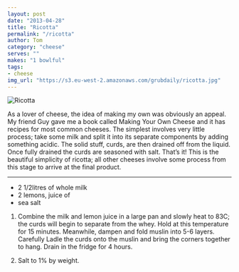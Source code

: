 ```yaml
---
layout: post
date: "2013-04-28"
title: "Ricotta"
permalink: "/ricotta"
author: Tom
category: "cheese"
serves: ""
makes: "1 bowlful"
tags:
- cheese
img_url: "https://s3.eu-west-2.amazonaws.com/grubdaily/ricotta.jpg"
---
```

<img src="https://s3.eu-west-2.amazonaws.com/grubdaily/ricotta.jpg" alt="Ricotta" />

As a lover of cheese, the idea of making my own was obviously an appeal. My friend Guy gave me a book called Making Your Own Cheese and it has recipes for most common cheeses. The simplest involves very little process; take some milk and split it into its separate components by adding something acidic. The solid stuff, curds, are then drained off from the liquid. Once fully drained the curds are seasoned with salt. That’s it! This is the beautiful simplicity of ricotta; all other cheeses involve some process from this stage to arrive at the final product.

---
* 2 1/2litres of whole milk
* 2 lemons, juice of
* sea salt

1. Combine the milk and lemon juice in a large pan and slowly heat to 83C; the curds will begin to separate from the whey. Hold at this temperature for 15 minutes. Meanwhile, dampen and fold muslin into 5-6 layers. Carefully Ladle the curds onto the muslin and bring the corners together to hang. Drain in the fridge for 4 hours.

2. Salt to 1% by weight.

